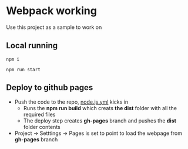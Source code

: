 # Webpack working

Use this project as a sample to work on

## Local running

```
npm i
```

```
npm run start
```

## Deploy to github pages

- Push the code to the repo, [node.js.yml](https://github.com/suriyaprakhash/kaleido/tree/feature/getting-started/.github/workflows) kicks in
    - Runs the **npm run build** which creats **the dist** folder with all the required files
    - The deploy step creates **gh-pages** branch and pushes the **dist** folder contents
- Project -> Setttings -> Pages is set to point to load the webpage from **gh-pages** branch
